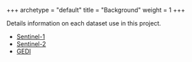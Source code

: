 +++
archetype = "default"
title = "Background"
weight = 1
+++

Details information on each dataset use in this project.

- [Sentinel-1](/Data/Background/sentinel1/)
- [Sentinel-2](/Data/Background/sentinel2/)
- [GEDI](/Data/Background/gedi/)
